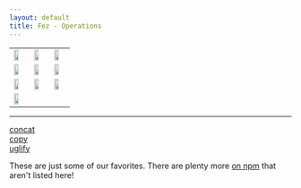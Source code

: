 ```yaml
---
layout: default
title: Fez - Operations
---
```


<table class="operations"> 
  <tr>
    <td><a href="https://github.com/isaacbw/fez-less"><img width="65%" src="http://lesscss.org/images/logo.png" /></a></td>
    <td><a href="https://github.com/havvy/fez-sweet.js"><img width="65%" src="http://sweetjs.org/sweetjs.png" /></a></td>
    <td><a href="https://github.com/isaacbw/fez-browserify"><img width="65%" src="http://browserify.org/images/browserify.png" /></a></td>
  </tr>
  <tr>
    <td><img class="unimplemented" width="65%" src="http://sass-lang.com/assets/img/logo-235e394c.png" /></td>
    <td><img class="unimplemented" width="65%" src="http://www.typescriptlang.org/content/images/logo_small.png" /></td>
    <td><img class="unimplemented" width="65%" src="http://coffeescript.org/documentation/images/logo.png" /></td>
    <!-- <td><img width="65%" src="" /></td> -->
  </tr>
  <tr>
    <td><img class="unimplemented" width="65%" src="http://i.got.nothing.to/img/jshint.png" /></td>
    <td><img class="unimplemented" width="65%" src="http://karma-runner.github.io/assets/img/banner.png" /></td>
    <td><img class="unimplemented" width="65%" src="https://dl.dropboxusercontent.com/u/10832827/mocha.png" /></td>
  </tr>
  <tr>
    <td><img class="unimplemented" width="65%" src="http://learnboost.github.io/stylus/assets/stylus.png" /></td>
  </tr>
</table>

---

[concat](https://github.com/isaacbw/fez-concat)  
[copy](https://github.com/isaacbw/fez-copy)  
[uglify](https://github.com/isaacbw/fez-uglify)  

These are just some of our favorites. There are plenty more [on npm](https://npmjs.org/search?q=fez) that aren't listed here!